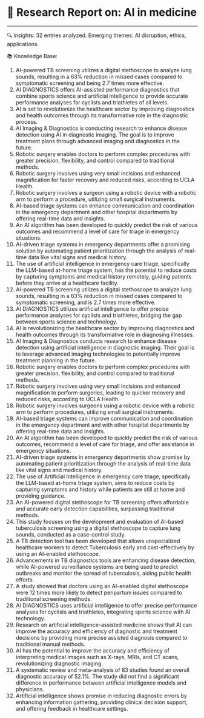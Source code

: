 # 📘 Research Report on: AI in medicine

---

🔍 Insights:
32 entries analyzed. Emerging themes: AI disruption, ethics, applications.

📚 Knowledge Base:

1. AI-powered TB screening utilizes a digital stethoscope to analyze lung sounds, resulting in a 63% reduction in missed cases compared to symptomatic screening and being 2.7 times more effective.
2. AI DIAGNOSTICS offers AI-assisted performance diagnostics that combine sports science and artificial intelligence to provide accurate performance analyses for cyclists and triathletes of all levels.
3. AI is set to revolutionize the healthcare sector by improving diagnostics and health outcomes through its transformative role in the diagnostic process.
4. AI Imaging & Diagnostics is conducting research to enhance disease detection using AI in diagnostic imaging. The goal is to improve treatment plans through advanced imaging and diagnostics in the future.
5. Robotic surgery enables doctors to perform complex procedures with greater precision, flexibility, and control compared to traditional methods.
6. Robotic surgery involves using very small incisions and enhanced magnification for faster recovery and reduced risks, according to UCLA Health.
7. Robotic surgery involves a surgeon using a robotic device with a robotic arm to perform a procedure, utilizing small surgical instruments.
8. AI-based triage systems can enhance communication and coordination in the emergency department and other hospital departments by offering real-time data and insights.
9. An AI algorithm has been developed to quickly predict the risk of various outcomes and recommend a level of care for triage in emergency situations.
10. AI-driven triage systems in emergency departments offer a promising solution by automating patient prioritization through the analysis of real-time data like vital signs and medical history.
11. The use of artificial intelligence in emergency care triage, specifically the LLM-based at-home triage system, has the potential to reduce costs by capturing symptoms and medical history remotely, guiding patients before they arrive at a healthcare facility.
12. AI-powered TB screening utilizes a digital stethoscope to analyze lung sounds, resulting in a 63% reduction in missed cases compared to symptomatic screening, and is 2.7 times more effective.
13. AI DIAGNOSTICS utilizes artificial intelligence to offer precise performance analyses for cyclists and triathletes, bridging the gap between sports science and technology.
14. AI is revolutionizing the healthcare sector by improving diagnostics and health outcomes through its transformative role in diagnosing illnesses.
15. AI Imaging & Diagnostics conducts research to enhance disease detection using artificial intelligence in diagnostic imaging. Their goal is to leverage advanced imaging technologies to potentially improve treatment planning in the future.
16. Robotic surgery enables doctors to perform complex procedures with greater precision, flexibility, and control compared to traditional methods.
17. Robotic surgery involves using very small incisions and enhanced magnification to perform surgeries, leading to quicker recovery and reduced risks, according to UCLA Health.
18. Robotic surgery involves surgeons using a robotic device with a robotic arm to perform procedures, utilizing small surgical instruments.
19. AI-based triage systems can improve communication and coordination in the emergency department and with other hospital departments by offering real-time data and insights.
20. An AI algorithm has been developed to quickly predict the risk of various outcomes, recommend a level of care for triage, and offer assistance in emergency situations.
21. AI-driven triage systems in emergency departments show promise by automating patient prioritization through the analysis of real-time data like vital signs and medical history.
22. The use of Artificial Intelligence in emergency care triage, specifically the LLM-based at-home triage system, aims to reduce costs by capturing symptoms and history while patients are still at home and providing guidance.
23. An AI-powered digital stethoscope for TB screening offers affordable and accurate early detection capabilities, surpassing traditional methods.
24. This study focuses on the development and evaluation of AI-based tuberculosis screening using a digital stethoscope to capture lung sounds, conducted as a case-control study.
25. A TB detection tool has been developed that allows unspecialized healthcare workers to detect Tuberculosis early and cost-effectively by using an AI-enabled stethoscope.
26. Advancements in TB diagnostics tools are enhancing disease detection, while AI-powered surveillance systems are being used to predict outbreaks and monitor the spread of tuberculosis, aiding public health efforts.
27. A study showed that doctors using an AI-enabled digital stethoscope were 12 times more likely to detect peripartum issues compared to traditional screening methods.
28. AI DIAGNOSTICS uses artificial intelligence to offer precise performance analyses for cyclists and triathletes, integrating sports science with AI technology.
29. Research on artificial intelligence-assisted medicine shows that AI can improve the accuracy and efficiency of diagnostic and treatment decisions by providing more precise assisted diagnosis compared to traditional manual methods.
30. AI has the potential to improve the accuracy and efficiency of interpreting medical images such as X-rays, MRIs, and CT scans, revolutionizing diagnostic imaging.
31. A systematic review and meta-analysis of 83 studies found an overall diagnostic accuracy of 52.1%. The study did not find a significant difference in performance between artificial intelligence models and physicians.
32. Artificial intelligence shows promise in reducing diagnostic errors by enhancing information gathering, providing clinical decision support, and offering feedback in healthcare settings.

